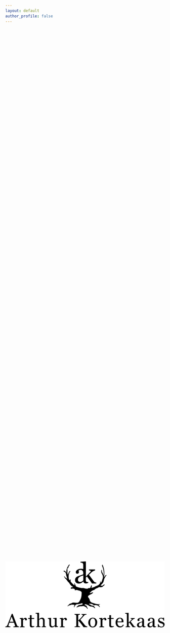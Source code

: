 ```yaml
---
layout: default
author_profile: false
---
```

<style>


.hero-bg {
  position: relative;
  width: 100%;              /* Changed from 100vw */
  height: calc(90vh - 2em);
  min-height: 400px;
  background: url('/assets/images/hero1.webp') center center/cover no-repeat;
  display: flex;
  align-items: center;
  justify-content: center;
  overflow: hidden;
}

.hero-logo {
  width: 100%;              /* Let it scale with the container */
  max-width: 600px;         /* Adjust as needed */
  max-height: 80vh;         /* Prevents logo from overflowing vertically */
  height: auto;
  z-index: 2;
}

/* Prevent horizontal scroll on the whole page */
body {
  overflow-x: hidden;
}

.page__footer {
  margin: 0;
}
</style>

<div class="hero-bg">
  <img class="hero-logo" src="/assets/images/ui/logobig.svg" alt="Logo">
</div>